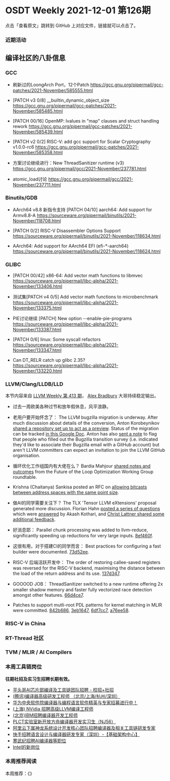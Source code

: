 # OSDT Weekly 2021-12-01 第126期

点击「查看原文」跳转到 GitHub 上对应文件，链接就可以点击了。

### 近期活动

## 编译社区的八卦信息

### GCC

- 刷新过的LoongArch Port，12个Patch
  https://gcc.gnu.org/pipermail/gcc-patches/2021-November/585555.html

- [PATCH v3 0/8] __builtin_dynamic_object_size
  https://gcc.gnu.org/pipermail/gcc-patches/2021-November/585485.html

- [PATCH 00/16] OpenMP: lvalues in "map" clauses and struct handling rework
  https://gcc.gnu.org/pipermail/gcc-patches/2021-November/585439.html

- [PATCH v2 0/2] RISC-V: add gcc support for Scalar Cryptography v1.0.0-rc6
  https://gcc.gnu.org/pipermail/gcc-patches/2021-November/585358.html

- 方案讨论继续进行：New ThreadSanitizer runtime (v3)
  https://gcc.gnu.org/pipermail/gcc/2021-November/237781.html

- atomic_load讨论
  https://gcc.gnu.org/pipermail/gcc/2021-November/237711.html

### Binutils/GDB

- AArch64 v8.8 新指令支持
  [PATCH 04/10] aarch64: Add support for Armv8.8-A
  https://sourceware.org/pipermail/binutils/2021-November/118708.html  

- [PATCH 0/2] RISC-V Disassembler Options Support
  https://sourceware.org/pipermail/binutils/2021-November/118634.html

- AArch64: Add support for AArch64 EFI (efi-*-aarch64)
  https://sourceware.org/pipermail/binutils/2021-November/118624.html

### GLIBC

- [PATCH 00/42] x86-64: Add vector math functions to libmvec
  https://sourceware.org/pipermail/libc-alpha/2021-November/133406.html

- 测试集[PATCH v4 0/5] Add vector math functions to microbenchmark
  https://sourceware.org/pipermail/libc-alpha/2021-November/133375.html

- PIE讨论继续 [PATCH] New option --enable-pie-programs
  https://sourceware.org/pipermail/libc-alpha/2021-November/133387.html

- [PATCH 0/6] linux: Some syscall refactors
  https://sourceware.org/pipermail/libc-alpha/2021-November/133347.html

- Can DT_RELR catch up glibc 2.35?
  https://sourceware.org/pipermail/libc-alpha/2021-November/133220.html

### LLVM/Clang/LLDB/LLD

本节内容来自 [LLVM Weekly 第 413 期](http://llvmweekly.org/issue/413)，
[Alex Bradbury](https://www.linkedin.com/in/alex-bradbury/) 大哥持续稳定输出。

- 过去一周欧美各种过节和放年假休息，风平浪静。

* 老用户要开始怀念了： The LLVM bugzilla migration is underway. After much discussion about details of the conversion, Anton Korobeynikov [shared a repository set up to act as a preview](https://lists.llvm.org/pipermail/llvm-dev/2021-November/153886.html).  Status of the migration can be tracked [in this Google Doc](https://docs.google.com/document/d/11_3rgYuv-QO0g1oO6T0MmkFhacqJg6o24eWFFVNSX_o/edit).  Anton has also [sent a note](https://lists.llvm.org/pipermail/llvm-dev/2021-November/153995.html) to flag that people who filled out the Bugzilla transition survey (i.e.  indicated they'd like to associate their Bugzilla email with a GitHub account) but aren't LLVM committers can expect an invitation to join the LLVM GitHub organisation.

* 循环优化工作组国内有大佬在么？ Bardia Mahjour [shared notes and outcomes](https://lists.llvm.org/pipermail/llvm-dev/2021-November/153861.html) from the Future of the Loop Optimization Working Group roundtable.

* Krishna (Chaitanya) Sankisa posted an RFC on [allowing bitcasts between address spaces with the same point size](https://lists.llvm.org/pipermail/llvm-dev/2021-November/153968.html).

* 做AI的同学需要关注下？ The TLX 'Tensor LLVM eXtensions' proposal generated more discussion. Florian Hahn [posted a series of questions](https://lists.llvm.org/pipermail/llvm-dev/2021-November/153914.html) which were [answered](https://lists.llvm.org/pipermail/llvm-dev/2021-November/153926.html) by Akash Kothari, and [Christ Lattner shared some additional feedback](https://lists.llvm.org/pipermail/llvm-dev/2021-November/153991.html).


* 好消息耶： Parallel chunk processing was added to llvm-reduce, significantly speeding up reductions for very large inputs.
  [8ef460f](https://reviews.llvm.org/rG8ef460fc5137).

* 这很有用，对于搭建CI的同学而言： Best practices for configuring a fast builder were documented.
  [73d52ee](https://reviews.llvm.org/rG73d52ee7859f).

* RISC-V 后端活跃开发中： The order of restoring callee-saved registers was reversed for the RISC-V backend, maximising the distance between the load of the return address and its use. [137d347](https://reviews.llvm.org/rG137d3474ca39).

* GOOOOD JOB： ThreadSanitizer switched to a new runtime offering 2x smaller shadow memory and faster fully vectorized race detection amongst other features.
  [66d4ce7](https://reviews.llvm.org/rG66d4ce7e26a5).

* Patches to support mutli-root PDL patterns for kernel matching in MLIR were committed.
  [842b686](https://reviews.llvm.org/rG842b6861c01c),
  [3eb1647](https://reviews.llvm.org/rG3eb1647af036),
  [6df7cc7](https://reviews.llvm.org/rG6df7cc7f47d2),
  [a76ee58](https://reviews.llvm.org/rGa76ee58f3cbc).

### RISC-V in China

### RT-Thread 社区


### TVM / MLIR / AI Compilers

### 本周工具链岗位

**往期社招及实习生招聘长期有效。**

- [平头哥AI芯片部编译及工具链团队招聘 - 校招+社招](https://mp.weixin.qq.com/s/kARbXtJotRPCNMrV-yOanA)
- [(腾讯)编译器高级研发工程师 （北京/上海/杭州/深圳）](https://mp.weixin.qq.com/s/DF-2qmHmpKZtJ1djHXM1Ug)
- [华为中央软件院编译器与编程语言软件精英与专家招募进行中！](https://mp.weixin.qq.com/s/VshbvWegM3eCdgK9d6v46A)
- [(上海) NVidia 招聘高级LLVM编译工程师](https://mp.weixin.qq.com/s/y6UmneY-UvzyhEvyCaoyEg)
- [(北京)IBM招聘编译器开发工程师](https://mp.weixin.qq.com/s/B_d1gjyrgncevOGWnV_Jfw)
- [PLCT实验室新开放方舟编译器开发实习生（NJ56）](https://mp.weixin.qq.com/s/lPp5RvjYhpDIGsp-luLzKQ)
- [阿里云下属神龙系统设计开发核心团队招聘编译器及相关工具链研发专家](https://mp.weixin.qq.com/s/h3ELBXBHfNjZCyCRixqnOQ)
- [快手招聘语言设计与编译器研发专家（深圳）-【基础架构中心】](https://mp.weixin.qq.com/s/QTWnlaBFtWQ3YThHJSIhbA)
- [寒武纪招聘AI编译器等职位](https://mp.weixin.qq.com/s/LWpDXEA2rJ1wx9mr8XoWxw)
- [Intel的新岗位](https://mp.weixin.qq.com/s/xs-deMCI4ob7WX0vIRZMZw)

### 本周推荐阅读

本周推荐：《》
